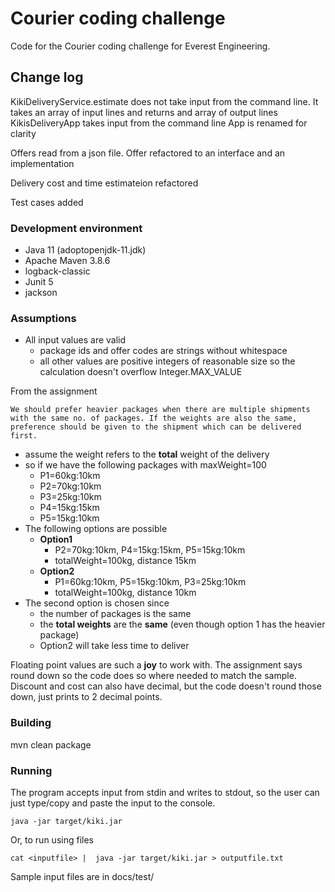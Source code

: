 # Courier coding challenge

Code for the Courier coding challenge for Everest Engineering.

## Change log


KikiDeliveryService.estimate does not take input from the command line.
It takes an array of input lines and returns and array of output lines
KikisDeliveryApp takes input from the command line
App is renamed for clarity

Offers read from a json file. Offer refactored to an interface and an implementation

Delivery cost and time estimateion refactored

Test cases added

### Development environment

* Java 11 (adoptopenjdk-11.jdk)
* Apache Maven 3.8.6
* logback-classic
* Junit 5
* jackson

### Assumptions

* All input values are valid
  * package ids and offer codes are strings without whitespace
  * all other values are positive integers of reasonable size so the calculation doesn't overflow Integer.MAX_VALUE


From the assignment

``We should prefer heavier packages when there are multiple shipments with the same no. of packages. If the weights are also the same, preference should be given to the shipment which can be delivered first.``

  * assume the weight refers to the  __total__  weight of the delivery
  * so if we have the following packages with maxWeight=100
    * P1=60kg:10km
    * P2=70kg:10km
    * P3=25kg:10km
    * P4=15kg:15km
    * P5=15kg:10km
  * The following options are possible
    * __Option1__
      * P2=70kg:10km, P4=15kg:15km, P5=15kg:10km
      * totalWeight=100kg, distance 15km
    * __Option2__
      * P1=60kg:10km, P5=15kg:10km, P3=25kg:10km
      * totalWeight=100kg, distance 10km
  * The second option is chosen since
     * the number of packages is the same
     * the  __total weights__  are the  __same__  (even though option 1 has the heavier package)
      * Option2 will take less time to deliver
      
Floating point values are such a  __joy__  to work with. The assignment says round down so the code does so where needed to match the sample. Discount and cost can also have decimal, but the code doesn't round those down, just prints to 2 decimal points.

### Building

mvn clean package

### Running

The program accepts input from stdin and writes to stdout, so the user
can just type/copy and paste the input to the console.

``java -jar target/kiki.jar``

Or, to run using files

``cat <inputfile> |  java -jar target/kiki.jar > outputfile.txt``

Sample input files are in
docs/test/

